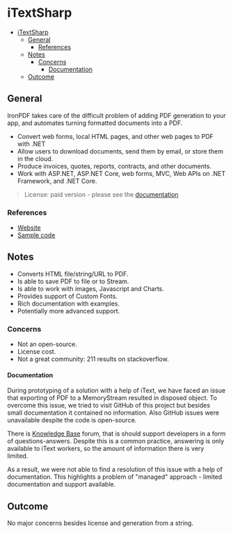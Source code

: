 # iTextSharp

- [iTextSharp](#itextsharp)
  - [General](#general)
    - [References](#references)
  - [Notes](#notes)
    - [Concerns](#concerns)
      - [Documentation](#documentation)
  - [Outcome](#outcome)

## General

IronPDF takes care of the difficult problem of adding PDF generation to your app, and automates turning formatted documents into a PDF.

- Convert web forms, local HTML pages, and other web pages to PDF with .NET
- Allow users to download documents, send them by email, or store them in the cloud.
- Produce invoices, quotes, reports, contracts, and other documents.
- Work with ASP.NET, ASP.NET Core, web forms, MVC, Web APIs on .NET Framework, and .NET Core.

> License: paid version - please see the [documentation](https://itextpdf.com/how-buy)

### References

- [Website](https://itextpdf.com/)
- [Sample code](https://github.com/itext/itext7-dotnet)

## Notes

- Converts HTML file/string/URL to PDF.
- Is able to save PDF to file or to Stream.
- Is able to work with images, Javascript and Charts.
- Provides support of Custom Fonts.
- Rich documentation with examples.
- Potentially more advanced support.

### Concerns

- Not an open-source.
- License cost.
- Not a great community: 211 results on stackoverflow.

#### Documentation

During prototyping of a solution with a help of iText, we have faced an issue that exporting of PDF to a MemoryStream resulted in disposed object. To overcome this issue, we tried to visit GitHub of this project but besides small documentation it contained no information. Also GitHub issues were unavailable despite the code is open-source.

There is [Knowledge Base](https://kb.itextpdf.com/home) forum, that is should support developers in a form of questions-answers. Despite this is a common practice, answering is only available to iText workers, so the amount of information there is very limited.

As a result, we were not able to find a resolution of this issue with a help of documentation. This highlights a problem of "managed" approach - limited documentation and support available.

## Outcome

No major concerns besides license and generation from a string.
